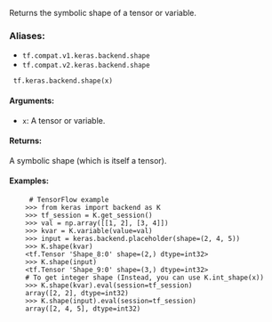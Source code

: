 Returns the symbolic shape of a tensor or variable.
### Aliases:
- `tf.compat.v1.keras.backend.shape`
- `tf.compat.v2.keras.backend.shape`

```
 tf.keras.backend.shape(x)
```
#### Arguments:
- `x`: A tensor or variable.
#### Returns:
A symbolic shape (which is itself a tensor).
#### Examples:

```
     # TensorFlow example
    >>> from keras import backend as K
    >>> tf_session = K.get_session()
    >>> val = np.array([[1, 2], [3, 4]])
    >>> kvar = K.variable(value=val)
    >>> input = keras.backend.placeholder(shape=(2, 4, 5))
    >>> K.shape(kvar)
    <tf.Tensor 'Shape_8:0' shape=(2,) dtype=int32>
    >>> K.shape(input)
    <tf.Tensor 'Shape_9:0' shape=(3,) dtype=int32>
    # To get integer shape (Instead, you can use K.int_shape(x))
    >>> K.shape(kvar).eval(session=tf_session)
    array([2, 2], dtype=int32)
    >>> K.shape(input).eval(session=tf_session)
    array([2, 4, 5], dtype=int32)
```
